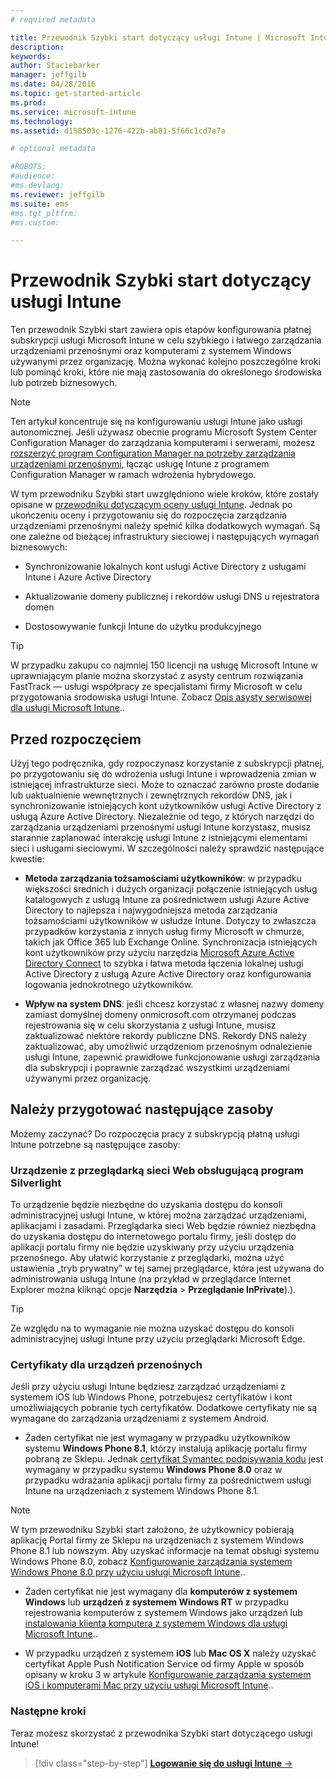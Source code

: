 ```yaml
---
# required metadata

title: Przewodnik Szybki start dotyczący usługi Intune | Microsoft Intune
description:
keywords:
author: Staciebarker
manager: jeffgilb
ms.date: 04/28/2016
ms.topic: get-started-article
ms.prod:
ms.service: microsoft-intune
ms.technology:
ms.assetid: d158503c-1276-422b-ab81-5f66c1cd7e7a

# optional metadata

#ROBOTS:
#audience:
#ms.devlang:
ms.reviewer: jeffgilb
ms.suite: ems
#ms.tgt_pltfrm:
#ms.custom:

---
```



# Przewodnik Szybki start dotyczący usługi Intune
Ten przewodnik Szybki start zawiera opis etapów konfigurowania płatnej subskrypcji usługi Microsoft Intune w celu szybkiego i łatwego zarządzania urządzeniami przenośnymi oraz komputerami z systemem Windows używanymi przez organizację. Można wykonać kolejno poszczególne kroki lub pominąć kroki, które nie mają zastosowania do określonego środowiska lub potrzeb biznesowych.

>[!NOTE]
>Ten artykuł koncentruje się na konfigurowaniu usługi Intune jako usługi autonomicznej. Jeśli używasz obecnie programu Microsoft System Center Configuration Manager do zarządzania komputerami i serwerami, możesz [rozszerzyć program Configuration Manager na potrzeby zarządzania urządzeniami przenośnymi](https://technet.microsoft.com/library/jj884158.aspx), łącząc usługę Intune z programem Configuration Manager w ramach wdrożenia hybrydowego.

W tym przewodniku Szybki start uwzględniono wiele kroków, które zostały opisane w [przewodniku dotyczącym oceny usługi Intune](/intune/understand-explore/get-started-with-a-30-day-trial-of-microsoft-intune). Jednak po ukończeniu oceny i przygotowaniu się do rozpoczęcia zarządzania urządzeniami przenośnymi należy spełnić kilka dodatkowych wymagań. Są one zależne od bieżącej infrastruktury sieciowej i następujących wymagań biznesowych:

-   Synchronizowanie lokalnych kont usługi Active Directory z usługami Intune i Azure Active Directory

-   Aktualizowanie domeny publicznej i rekordów usługi DNS u rejestratora domen

-   Dostosowywanie funkcji Intune do użytku produkcyjnego

>[!TIP]
>W przypadku zakupu co najmniej 150 licencji na usługę Microsoft Intune w uprawniającym planie można skorzystać z asysty centrum rozwiązania FastTrack — usługi współpracy ze specjalistami firmy Microsoft w celu przygotowania środowiska usługi Intune. Zobacz [Opis asysty serwisowej dla usługi Microsoft Intune](https://technet.microsoft.com/library/mt228265.aspx)..


## Przed rozpoczęciem
Użyj tego podręcznika, gdy rozpoczynasz korzystanie z subskrypcji płatnej, po przygotowaniu się do wdrożenia usługi Intune i wprowadzenia zmian w istniejącej infrastrukturze sieci. Może to oznaczać zarówno proste dodanie lub uaktualnienie wewnętrznych i zewnętrznych rekordów DNS, jak i synchronizowanie istniejących kont użytkowników usługi Active Directory z usługą Azure Active Directory. Niezależnie od tego, z których narzędzi do zarządzania urządzeniami przenośnymi usługi Intune korzystasz, musisz starannie zaplanować interakcję usługi Intune z istniejącymi elementami sieci i usługami sieciowymi. W szczególności należy sprawdzić następujące kwestie:

-   **Metoda zarządzania tożsamościami użytkowników**: w przypadku większości średnich i dużych organizacji połączenie istniejących usług katalogowych z usługą Intune za pośrednictwem usługi Azure Active Directory to najlepsza i najwygodniejsza metoda zarządzania tożsamościami użytkowników w usłudze Intune. Dotyczy to zwłaszcza przypadków korzystania z innych usług firmy Microsoft w chmurze, takich jak Office 365 lub Exchange Online. Synchronizacja istniejących kont użytkowników przy użyciu narzędzia [Microsoft Azure Active Directory Connect](https://www.microsoft.com/download/details.aspx?id=47594) to szybka i łatwa metoda łączenia lokalnej usługi Active Directory z usługą Azure Active Directory oraz konfigurowania logowania jednokrotnego użytkowników.

-   **Wpływ na system DNS**: jeśli chcesz korzystać z własnej nazwy domeny zamiast domyślnej domeny onmicrosoft.com otrzymanej podczas rejestrowania się w celu skorzystania z usługi Intune, musisz zaktualizować niektóre rekordy publiczne DNS. Rekordy DNS należy zaktualizować, aby umożliwić urządzeniom przenośnym odnalezienie usługi Intune, zapewnić prawidłowe funkcjonowanie usługi zarządzania dla subskrypcji i poprawnie zarządzać wszystkimi urządzeniami używanymi przez organizację.

## Należy przygotować następujące zasoby
Możemy zaczynać? Do rozpoczęcia pracy z subskrypcją płatną usługi Intune potrzebne są następujące zasoby:

### Urządzenie z przeglądarką sieci Web obsługującą program Silverlight
To urządzenie będzie niezbędne do uzyskania dostępu do konsoli administracyjnej usługi Intune, w której można zarządzać urządzeniami, aplikacjami i zasadami. Przeglądarka sieci Web będzie również niezbędna do uzyskania dostępu do internetowego portalu firmy, jeśli dostęp do aplikacji portalu firmy nie będzie uzyskiwany przy użyciu urządzenia przenośnego. Aby ułatwić korzystanie z przeglądarki, można użyć ustawienia „tryb prywatny” w tej samej przeglądarce, która jest używana do administrowania usługą Intune (na przykład w przeglądarce Internet Explorer można kliknąć opcje **Narzędzia** &gt; **Przeglądanie InPrivate**).).

>[!TIP]
>Ze względu na to wymaganie nie można uzyskać dostępu do konsoli administracyjnej usługi Intune przy użyciu przeglądarki Microsoft Edge.


### Certyfikaty dla urządzeń przenośnych
Jeśli przy użyciu usługi Intune będziesz zarządzać urządzeniami z systemem iOS lub Windows Phone, potrzebujesz certyfikatów i kont umożliwiających pobranie tych certyfikatów. Dodatkowe certyfikaty nie są wymagane do zarządzania urządzeniami z systemem Android.

- Żaden certyfikat nie jest wymagany w przypadku użytkowników systemu **Windows Phone 8.1**, którzy instalują aplikację portalu firmy pobraną ze Sklepu. Jednak [certyfikat Symantec podpisywania kodu](https://products.websecurity.symantec.com/orders/enrollment/microsoftCert.do) jest wymagany w przypadku systemu **Windows Phone 8.0** oraz w przypadku wdrażania aplikacji portalu firmy za pośrednictwem usługi Intune na urządzeniach z systemem Windows Phone 8.1.

>[!NOTE]
>W tym przewodniku Szybki start założono, że użytkownicy pobierają aplikację Portal firmy ze Sklepu na urządzeniach z systemem Windows Phone 8.1 lub nowszym. Aby uzyskać informacje na temat obsługi systemu Windows Phone 8.0, zobacz [Konfigurowanie zarządzania systemem Windows Phone 8.0 przy użyciu usługi Microsoft Intune](/Intune/deploy-use/set-up-windows-phone-8.0-management-with-microsoft-intune)..

- Żaden certyfikat nie jest wymagany dla **komputerów z systemem Windows** lub **urządzeń z systemem Windows RT** w przypadku rejestrowania komputerów z systemem Windows jako urządzeń lub [instalowania klienta komputera z systemem Windows dla usługi Microsoft Intune](/intune/deploy-use/install-the-windows-pc-client-with-microsoft-intune)..

- W przypadku urządzeń z systemem **iOS** lub **Mac OS X** należy uzyskać certyfikat Apple Push Notification Service od firmy Apple w sposób opisany w kroku 3 w artykule [Konfigurowanie zarządzania systemem iOS i komputerami Mac przy użyciu usługi Microsoft Intune](/intune/deploy-use/set-up-ios-and-mac-management-with-microsoft-intune)..

### Następne kroki
Teraz możesz skorzystać z przewodnika Szybki start dotyczącego usługi Intune!

>[!div class="step-by-step"]
[**Logowanie się do usługi Intune** &rarr;](start-with-a-paid-subscription-to-microsoft-intune-step-1.md)


<!--HONumber=May16_HO1-->


